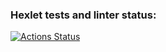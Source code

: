 ### Hexlet tests and linter status:
[![Actions Status](https://github.com/Airat29/php-project-48/actions/workflows/hexlet-check.yml/badge.svg)](https://github.com/Airat29/php-project-48/actions)